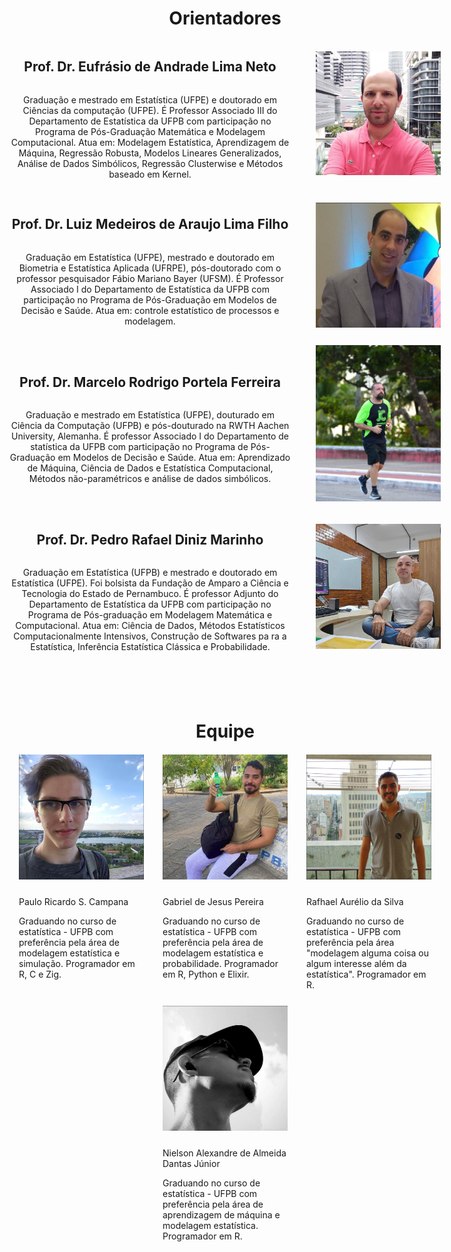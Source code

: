 ```yaml
---
draft: false

showDate : false
showDateUpdated: false
showHeadingAnchors: false
showPagination: false
showReadingTime: false
showTableOfContents: true
showAuthor: false
showTaxonomies: false
showWordCount: false
showSummary: false
sharingLinks: false
showEdit: false
showViews: false
showLikes: false
layoutBackgroundHeaderSpace: false
---
```


<style>
    body {
        display: flex;
        align-items: center;
    }
    .content {
        text-align: center;
    }
    .image-container-members {
        display: flex;
        justify-content: space-around;
        align-items: left;
        margin-top: 20px;
    }
    .person {
        width: 200px;
        text-align: left;
        margin: 0 15px;
    }
    .person img {
        width: 100%;
        height: auto;
        margin-bottom: 10px;
    }
    .person p {
        margin-bottom: 5px;
    }

    .image-container {
      display: flex;
      align-items: center;
      margin-bottom: 20px;
    }

    .image-container img {
      max-width: 200px;
      height: auto;
      margin-left: 20px;
    }

    .text-container {
      flex: 1;
      display: flex;
      flex-direction: column;
      margin-right: 20px;
    }

    .text-container p {
      margin-bottom: 10px;
    }

  .members-heading {
    margin-top: 100px;
  }

</style>

<div class="content">

<h1> Orientadores</h1>

<div class="image-container">
  <div class="text-container">
    <h2>Prof. Dr. Eufrásio de Andrade Lima Neto</h2>
    <p>
      Graduação e mestrado em Estatística (UFPE) e doutorado em Ciências da computação (UFPE). É Professor Associado III do Departamento de Estatística da UFPB com participação no Programa de Pós-Graduação Matemática e Modelagem Computacional. Atua em: Modelagem Estatística, Aprendizagem de Máquina, Regressão Robusta, Modelos Lineares Generalizados, Análise de Dados Simbólicos, Regressão Clusterwise e Métodos baseado em Kernel.
    </p>
  </div>
  <img src="eufrasio.jpeg" alt="Image 1">
</div>

<div class="image-container">
  <div class="text-container">
    <h2>Prof. Dr. Luiz Medeiros de Araujo Lima Filho</h2>
    <p>
      Graduação em Estatística (UFPE), mestrado e doutorado em Biometria e Estatística Aplicada (UFRPE), pós-doutorado com o professor pesquisador Fábio Mariano Bayer (UFSM). É Professor Associado I do Departamento de Estatística da UFPB com participação no Programa de Pós-Graduação em Modelos de Decisão e Saúde. Atua em: controle estatístico de processos e modelagem.
    </p>
  </div>
  <img src="luiz.jpeg" alt="Image 2">
</div>

<div class="image-container">
  <div class="text-container">
    <h2>Prof. Dr. Marcelo Rodrigo Portela Ferreira</h2>
    <p>
      Graduação e mestrado em Estatística (UFPE), douturado em Ciência da Computação (UFPB) e pós-douturado na RWTH Aachen University, Alemanha. É professor Associado I do Departamento de statística da UFPB com participação no Programa de Pós-Graduação em Modelos de Decisão e Saúde. Atua em: Aprendizado de Máquina, Ciência de Dados e Estatística Computacional, Métodos não-paramétricos e análise de dados simbólicos.
    </p>
  </div>
  <img src="marcelo.jpeg" alt="Image 2">
</div>

<div class="image-container">
  <div class="text-container">
    <h2>Prof. Dr. Pedro Rafael Diniz Marinho</h2>
    <p>
      Graduação em Estatística (UFPB) e mestrado e doutorado em Estatística (UFPE). Foi bolsista da Fundação de Amparo a Ciência e Tecnologia do Estado de Pernambuco. É professor Adjunto do Departamento de Estatística da UFPB com participação no Programa de Pós-graduação em Modelagem Matemática e Computacional. Atua em: Ciência de Dados, Métodos Estatísticos Computacionalmente Intensivos, Construção de Softwares pa ra a Estatística, Inferência Estatística Clássica e Probabilidade.
    </p>
  </div>
  <img src="pedro.jpeg" alt="Image 2">
</div>



<h1 class="members-heading">Equipe</h1>

<div class="image-container-members">
    <div class="person">
        <img src="paulo.png" alt="Paulo R. S. Campana">
        <p>Paulo Ricardo S. Campana</p>
        <p>Graduando no curso de estatística - UFPB com preferência pela área de modelagem estatística e simulação. Programador em R, C e Zig.</p>
    </div>
    <div class="person">
        <img src="gabriel.png" alt="Gabriel de Jesus Pereira">
        <p>Gabriel de Jesus Pereira</p>
        <p>Graduando no curso de estatística - UFPB com preferência pela área de modelagem estatística e probabilidade. Programador em R, Python e Elixir.</p>
    </div>
    <div class="person">
        <img src="rafhael.png" alt="Rafhael Aurélio da Silva">
        <p>Rafhael Aurélio da Silva</p>
        <p>Graduando no curso de estatística - UFPB com preferência pela área "modelagem alguma coisa ou algum interesse além da estatística". Programador em R.</p>
    </div>
</div>

<div class="image-container-members">
    <div class="person">
        <img src="nielson.png" alt="Rafhael Aurélio da Silva">
        <p>Nielson Alexandre de Almeida Dantas Júnior</p>
        <p>Graduando no curso de estatística - UFPB com preferência pela área de aprendizagem de máquina e modelagem estatística. Programador em R.</p>
    </div>
</div>
</div>
